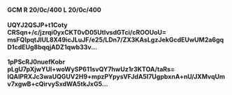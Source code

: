 #### GCM R 20/0c/400 L 20/0c/400
**UQYJ2QSJP+t1Coty**<br/>**CRSqn+/c/jzrqi0yxCKT0vD05UtlvsdGTci/cROOUoU=**<br/>**msFQIpqtJIUL8X49icJLuJF/e25/LDn7/ZX3KAsLgzJekGcdEUwUM2a6gqD1cdEUg8bqqjADZ1qwb33v...**<br/><br/>
**1pPScRJ0nuefKobr**<br/>**pLgU7pXjwYUl+woWySP611svQY7hwUz1r3KTOA/taRs=**<br/>**IQAIPRXJc3waUQGUV2H9+mpzPYpysVFJdA5I7UgpbxnA+nU/JXMvqUmv7xgwB+cQirvySxdWA5tkJxG5...**